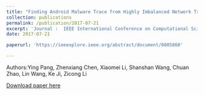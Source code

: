 ```yaml
---
title: "Finding Android Malware Trace from Highly Imbalanced Network Traffic"
collection: publications
permalink: /publication/2017-07-21
excerpt: 'Journal :  IEEE International Conference on Computational Science and Engineering (CSE) and IEEE International Conference on Embedded and Ubiquitous Computing (EUC)'
date: 2017-07-21

paperurl: 'https://ieeexplore.ieee.org/abstract/document/8005860'

---
```

Authors:Ying Pang, Zhenxiang Chen, Xiaomei Li, Shanshan Wang, Chuan Zhao, Lin Wang, Ke Ji, Zicong Li

[Download paper here](https://ieeexplore.ieee.org/abstract/document/8005860)
